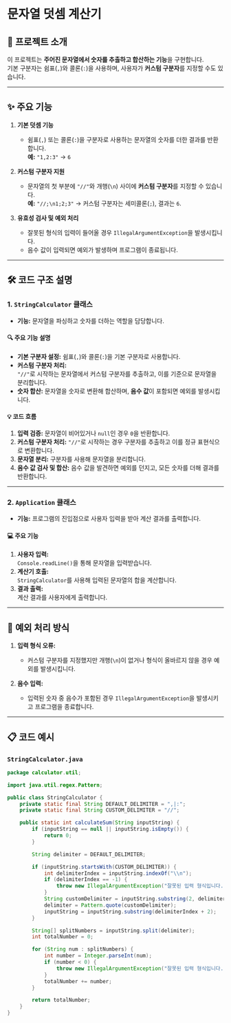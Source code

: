 # 문자열 덧셈 계산기

## 📌 프로젝트 소개
이 프로젝트는 **주어진 문자열에서 숫자를 추출하고 합산하는 기능**을 구현합니다.  
기본 구분자는 쉼표(`,`)와 콜론(`:`)을 사용하며, 사용자가 **커스텀 구분자**를 지정할 수도 있습니다.

---

## ✨ 주요 기능

1. **기본 덧셈 기능**
    - 쉼표(`,`) 또는 콜론(`:`)을 구분자로 사용하는 문자열의 숫자를 더한 결과를 반환합니다.  
      **예:** `"1,2:3"` → `6`

2. **커스텀 구분자 지원**
    - 문자열의 첫 부분에 `"//"`와 개행(`\n`) 사이에 **커스텀 구분자**를 지정할 수 있습니다.  
      **예:** `"//;\n1;2;3"` → 커스텀 구분자는 세미콜론(`;`), 결과는 `6`.

3. **유효성 검사 및 예외 처리**
    - 잘못된 형식의 입력이 들어올 경우 `IllegalArgumentException`을 발생시킵니다.
    - 음수 값이 입력되면 예외가 발생하며 프로그램이 종료됩니다.

---

## 🛠️ 코드 구조 설명

### 1. `StringCalculator` 클래스

- **기능:** 문자열을 파싱하고 숫자를 더하는 역할을 담당합니다.

#### 🔍 주요 기능 설명
- **기본 구분자 설정:** 쉼표(`,`)와 콜론(`:`)을 기본 구분자로 사용합니다.
- **커스텀 구분자 처리:**  
  `"//"`로 시작하는 문자열에서 커스텀 구분자를 추출하고, 이를 기준으로 문자열을 분리합니다.
- **숫자 합산:** 문자열을 숫자로 변환해 합산하며, **음수 값**이 포함되면 예외를 발생시킵니다.

#### 💡 코드 흐름
1. **입력 검증:** 문자열이 비어있거나 `null`인 경우 `0`을 반환합니다.
2. **커스텀 구분자 처리:** `"//"`로 시작하는 경우 구분자를 추출하고 이를 정규 표현식으로 변환합니다.
3. **문자열 분리:** 구분자를 사용해 문자열을 분리합니다.
4. **음수 값 검사 및 합산:** 음수 값을 발견하면 예외를 던지고, 모든 숫자를 더해 결과를 반환합니다.

---

### 2. `Application` 클래스

- **기능:** 프로그램의 진입점으로 사용자 입력을 받아 계산 결과를 출력합니다.

#### 💻 주요 기능
1. **사용자 입력:**  
   `Console.readLine()`을 통해 문자열을 입력받습니다.
2. **계산기 호출:**  
   `StringCalculator`를 사용해 입력된 문자열의 합을 계산합니다.
3. **결과 출력:**  
   계산 결과를 사용자에게 출력합니다.

---

## 🚨 예외 처리 방식

1. **입력 형식 오류:**
    - 커스텀 구분자를 지정했지만 개행(`\n`)이 없거나 형식이 올바르지 않을 경우 예외를 발생시킵니다.

2. **음수 입력:**
    - 입력된 숫자 중 음수가 포함된 경우 `IllegalArgumentException`을 발생시키고 프로그램을 종료합니다.

---

## 📋 코드 예시

### `StringCalculator.java`

```java
package calculator.util;

import java.util.regex.Pattern;

public class StringCalculator {
    private static final String DEFAULT_DELIMITER = ",|:";
    private static final String CUSTOM_DELIMITER = "//";

    public static int calculateSum(String inputString) {
        if (inputString == null || inputString.isEmpty()) {
            return 0;
        }

        String delimiter = DEFAULT_DELIMITER;

        if (inputString.startsWith(CUSTOM_DELIMITER)) {
            int delimiterIndex = inputString.indexOf("\\n");
            if (delimiterIndex == -1) {
                throw new IllegalArgumentException("잘못된 입력 형식입니다. 구분자가 없습니다.");
            }
            String customDelimiter = inputString.substring(2, delimiterIndex);
            delimiter = Pattern.quote(customDelimiter);
            inputString = inputString.substring(delimiterIndex + 2);
        }

        String[] splitNumbers = inputString.split(delimiter);
        int totalNumber = 0;

        for (String num : splitNumbers) {
            int number = Integer.parseInt(num);
            if (number < 0) {
                throw new IllegalArgumentException("잘못된 입력 형식입니다. 값이 음수입니다.");
            }
            totalNumber += number;
        }

        return totalNumber;
    }
}


